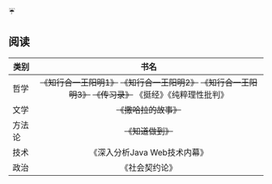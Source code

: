 

:umbrella:

## 阅读

| 类别|书名|
| ----|:----:|
| 哲学|  ~~《知行合一王阳明1》~~  ~~《知行合一王阳明2》~~  ~~《知行合一王阳明3》~~ ~~《传习录》~~  《挺经》《纯粹理性批判》 |
| 文学|  ~~《撒哈拉的故事》~~   	|
| 方法论|  ~~《知道做到》~~   |
| 技术|《深入分析Java  Web技术内幕》 |
| 政治|《社会契约论》 |
